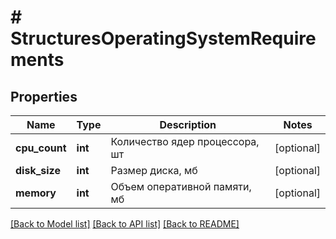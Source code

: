 # # StructuresOperatingSystemRequirements

## Properties

Name | Type | Description | Notes
------------ | ------------- | ------------- | -------------
**cpu_count** | **int** | Количество ядер процессора, шт | [optional]
**disk_size** | **int** | Размер диска, мб | [optional]
**memory** | **int** | Объем оперативной памяти, мб | [optional]

[[Back to Model list]](../../README.md#models) [[Back to API list]](../../README.md#endpoints) [[Back to README]](../../README.md)
